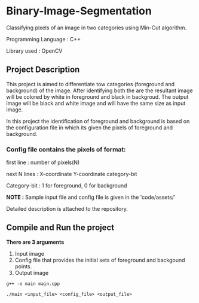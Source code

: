 # Binary-Image-Segmentation
Classifying pixels of an image in two categories using Min-Cut algorithm.

Programming Language : C++

Library used : OpenCV

## Project Description

This project is aimed to differentiate tow categories (foreground and background) of the image. After identifying both the are the resultant image will be colored by white in foreground and black in backgroud. The output image will be black and white image and will have the same size as input image.

In this project the identification of foreground and background is based on the configuration file in which its given the pixels of foreground and background.

### Config file contains the pixels of format:

first line : number of pixels(N)

next N lines : X-coordinate Y-coordinate category-bit

Category-bit : 1 for foreground, 0 for background

**NOTE :** 
Sample input file and config file is given in the 'code/assets/'

Detailed description is attached to the repository.

## Compile and Run the project
**There are 3 arguments**
1. Input image
2. Config file that provides the initial sets of foreground and backgound points.
3. Output image

```
g++ -o main main.cpp

./main <input_file> <config_file> <output_file>
```
